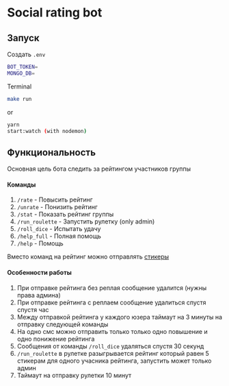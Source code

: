 # Social rating bot

## Запуск

Создать `.env`

```bash
BOT_TOKEN=
MONGO_DB=
```

Terminal

```bash
make run
```

or

```bash
yarn
start:watch (with nodemon)
```

## Функциональность

Основная цель бота следить за рейтингом участников группы

#### Команды

1. `/rate` - Повысить рейтинг
2. `/unrate` - Понизить рейтинг
3. `/stat` - Показать рейтинг группы
4. `/run_roulette` - Запустить рулетку (only admin)
5. `/roll_dice` - Испытать удачу
6. `/help_full` - Полная помощь
7. `/help` - Помощь

Вместо команд на рейтинг можно отправлять [стикеры](https://t.me/addstickers/PoohSocialCredit)

#### Особенности работы

1. При отправке рейтинга без реплая сообщение удалится (нужны права админа)
2. При отправке рейтинга с реплаем сообщение удалиться спустя спустя час
3. Между отправкой рейтинга у каждого юзера таймаут на 3 минуты на отправку следующей команды
4. На одно смс можно отправить только только одно повышение и одно понижение рейтинга
5. Сообщения от команды `/roll_dice` удаляться спустя 30 секунд
6. `/run_roulette` в рулетке разыгрывается рейтинг который равен 5 стикерам для одного учасника рейтинга, запустить может только админ
7. Таймаут на отправку рулетки 10 минут
